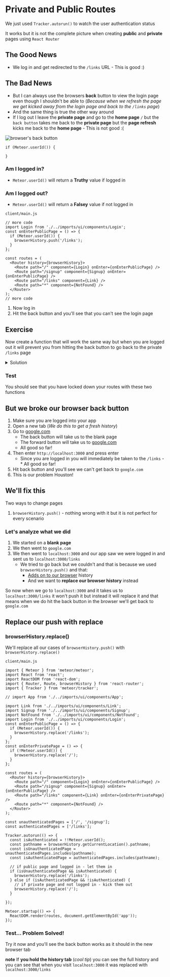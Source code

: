 # Private and Public Routes
We just used `Tracker.autorun()` to watch the user authentication status

It works but it is not the complete picture when creating **public** and **private** pages using `React Router`

## The Good News
* We log in and get redirected to the `/links` URL - This is good :)

## The Bad News
* But I can always use the browsers **back** button to view the login page even though I shouldn't be able to (_Because when we refresh the page we get kicked away from the login page and back to the `/links` page_)
* And the same thing is true the other way around
* If I log out I leave the **private page** and go to the **home page** `/` but the `back button` takes me back to the **private page** but the **page refresh** kicks me back to the **home page** - This is not good :(

![browser's back button](https://i.imgur.com/0Sai24W.png)

```
if (Meteor.userId()) {
    
}
```

### Am I logged in?
* `Meteor.userId()` will return a **Truthy** value if logged in 

### Am I logged out?
* `Meteor.userId()` will return a **Falsey** value if not logged in

`client/main.js`

```
// more code
import Login from './../imports/ui/components/Login';
const onEnterPublicPage = () => {
  if (Meteor.userId()) {
    browserHistory.push('/links');
  }
};

const routes = (
  <Router history={browserHistory}>
    <Route path="/" component={Login} onEnter={onEnterPublicPage} />
    <Route path="/signup" component={Signup} onEnter={onEnterPublicPage} />
    <Route path="/links" component={Link} />
    <Route path="*" component={NotFound} />
  </Router>
);
// more code
```

1. Now log in
2. Hit the back button and you'll see that you can't see the login page

## Exercise
Now create a function that will work the same way but when you are logged out it will prevent you from hitting the back button to go back to the private `/links` page

<details>
  <summary>Solution</summary>
`client/main.js`

```
// more code
const onEnterPublicPage = () => {
  if (Meteor.userId()) {
    browserHistory.push('/links');
  }
};
const onEnterPrivatePage = () => {
  if (!Meteor.userId()) {
    browserHistory.push('/');
  }
};

const routes = (
  <Router history={browserHistory}>
    <Route path="/" component={Login} onEnter={onEnterPublicPage} />
    <Route path="/signup" component={Signup} onEnter={onEnterPublicPage} />
    <Route path="/links" component={Link} onEnter={onEnterPrivatePage} />
    <Route path="*" component={NotFound} />
  </Router>
);
// more code
```
</details>

### Test
You should see that you have locked down your routes with these two functions

## But we broke our browser back button
1. Make sure you are logged into your app
2. Open a new tab (_We do this to get a fresh history_)
3. Go to [google.com](https://google.com)
    * The back button will take us to the blank page
    * The forward button will take us to [google.com](https://google.com)
    * All good so far!
4. Then enter `http://localhost:3000` and press enter
    * Since you are logged in you will immediately be taken to the `/links` - * All good so far!
5. Hit back button and you'll see we can't get back to `google.com`
6. This is our problem Houston!

## We'll fix this
Two ways to change pages

1. `browserHistory.push()` - nothing wrong with it but it is not perfect for every scenario

### Let's analyze what we did

1. We started on a **blank page**
2. We then went to `google.com`
3. We then went to `localhost:3000` and our app saw we were logged in and sent us to `localhost:3000/links`
    * We tried to go back but we couldn't and that is because we used `browserHistory.push()` and that: 
      + <u>Adds on to our browser</u> history
      + And we want to **replace our browser history** instead

So now when we go to `localhost:3000` and it takes us to `localhost:3000/links` it won't push it but instead it will replace it and that means when we do hit the back button in the browser we'll get back to `google.com`

## Replace our push with replace

### browserHistory.replace()
We'll replace all our cases of `browserHistory.push()` with `browserHistory.replace()`

`client/main.js`

```
import { Meteor } from 'meteor/meteor';
import React from 'react';
import ReactDOM from 'react-dom';
import { Router, Route, browserHistory } from 'react-router';
import { Tracker } from 'meteor/tracker';

// import App from './../imports/ui/components/App';

import Link from './../imports/ui/components/Link';
import Signup from './../imports/ui/components/Signup';
import NotFound from './../imports/ui/components/NotFound';
import Login from './../imports/ui/components/Login';
const onEnterPublicPage = () => {
  if (Meteor.userId()) {
    browserHistory.replace('/links');
  }
};
const onEnterPrivatePage = () => {
  if (!Meteor.userId()) {
    browserHistory.replace('/');
  }
};

const routes = (
  <Router history={browserHistory}>
    <Route path="/" component={Login} onEnter={onEnterPublicPage} />
    <Route path="/signup" component={Signup} onEnter={onEnterPublicPage} />
    <Route path="/links" component={Link} onEnter={onEnterPrivatePage} />
    <Route path="*" component={NotFound} />
  </Router>
);

const unauthenticatedPages = ['/', '/signup'];
const authenticatedPages = ['/links'];

Tracker.autorun(() => {
  const isAuthenticated = !!Meteor.userId();
  const pathname = browserHistory.getCurrentLocation().pathname;
  const isUnauthenticatedPage = unauthenticatedPages.includes(pathname);
  const isAuthenticatedPage = authenticatedPages.includes(pathname);

  // if public page and logged in - let them in
  if (isUnauthenticatedPage && isAuthenticated) {
    browserHistory.replace('/links');
  } else if (isAuthenticatedPage && !isAuthenticated) {
    // if private page and not logged in - kick them out
    browserHistory.replace('/');
  }

});

Meteor.startup(() => {
  ReactDOM.render(routes, document.getElementById('app'));
});
```

### Test... Problem Solved!
Try it now and you'll see the back button works as it should in the new browser tab

**note** If **you hold the history tab** (_cool tip_) you can see the full history and you can see that when you visit `localhost:3000` it was replaced with `localhost:3000/links`
